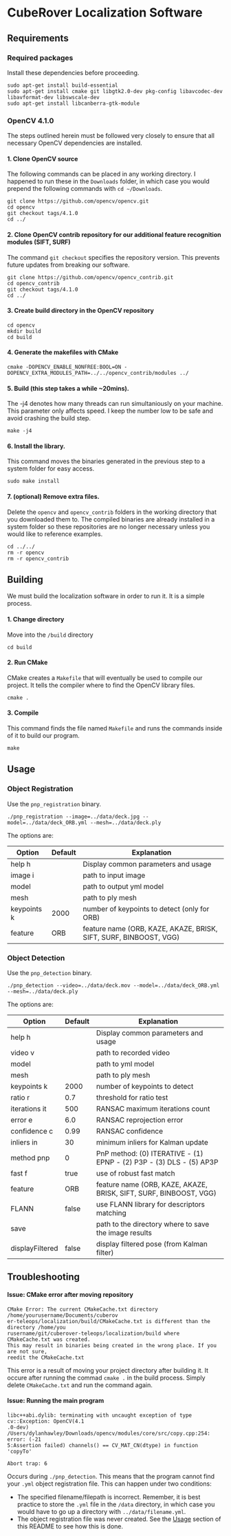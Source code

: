 # CubeRover Localization Software

## Requirements

### Required packages
Install these dependencies before proceeding.
```
sudo apt-get install build-essential
sudo apt-get install cmake git libgtk2.0-dev pkg-config libavcodec-dev libavformat-dev libswscale-dev
sudo apt-get install libcanberra-gtk-module
```

### OpenCV 4.1.0

The steps outlined herein must be followed very closely to ensure that all necessary OpenCV dependencies are installed.

#### 1. Clone OpenCV source
The following commands can be placed in any working directory. I happened to run these in the `Downloads` folder, in which case you would prepend the following commands with `cd ~/Downloads`.
```
git clone https://github.com/opencv/opencv.git
cd opencv
git checkout tags/4.1.0
cd ../
```

#### 2. Clone OpenCV contrib repository for our additional feature recognition modules (SIFT, SURF)
The command `git checkout` specifies the repository version. This prevents future updates from breaking our software.
```
git clone https://github.com/opencv/opencv_contrib.git
cd opencv_contrib
git checkout tags/4.1.0
cd ../
```

#### 3. Create build directory in the OpenCV repository
```
cd opencv
mkdir build
cd build
```

#### 4. Generate the makefiles with CMake
```
cmake -DOPENCV_ENABLE_NONFREE:BOOL=ON -DOPENCV_EXTRA_MODULES_PATH=../../opencv_contrib/modules ../
```

#### 5. Build (this step takes a while ~20mins).
The -j4 denotes how many threads can run simultaniously on your machine. This parameter only affects speed. I keep the number low to be safe and avoid crashing the build step.
```
make -j4
```

#### 6. Install the library.
This command moves the binaries generated in the previous step to a system folder for easy access.
```
sudo make install
```

#### 7. (optional) Remove extra files.
Delete the `opencv` and `opencv_contrib` folders in the working directory that you downloaded them to. The compiled binaries are already installed in a system folder so these repositories are no longer necessary unless you would like to reference examples.
```
cd ../../
rm -r opencv
rm -r opencv_contrib
```

## Building
We must build the localization software in order to run it. It is a simple process.

#### 1. Change directory
Move into the `/build` directory
```
cd build
```

#### 2. Run CMake
CMake creates a `Makefile` that will eventually be used to compile our project. It tells the compiler where to find the OpenCV library files.
```
cmake .
```

#### 3. Compile
This command finds the file named `Makefile` and runs the commands inside of it to build our program.
```
make
```

## Usage

### Object Registration
Use the `pnp_registration` binary.

```
./pnp_registration --image=../data/deck.jpg --model=../data/deck_ORB.yml --mesh=../data/deck.ply

```

The options are:

|**Option**|**Default**|**Explanation**|
|---|---|---|
|help h | | Display common parameters and usage|
|image i       |      | path to input image|
|model         |      | path to output yml model|
|mesh              |      | path to ply mesh|
|keypoints k   |2000  | number of keypoints to detect (only for ORB)|
|feature       |ORB   | feature name (ORB, KAZE, AKAZE, BRISK, SIFT, SURF, BINBOOST, VGG)|


### Object Detection
Use the `pnp_detection` binary.

```
./pnp_detection --video=../data/deck.mov --model=../data/deck_ORB.yml --mesh=../data/deck.ply
```

The options are:

|**Option**|**Default**|**Explanation**|
|---|---|---|
|help h | | Display common parameters and usage|
|video v           |      | path to recorded video|
|model             |      | path to yml model|
|mesh              |      | path to ply mesh|
|keypoints k       |2000  | number of keypoints to detect|
|ratio r           |0.7   | threshold for ratio test|
|iterations it     |500   | RANSAC maximum iterations count|
|error e           |6.0   | RANSAC reprojection error|
|confidence c      |0.99  | RANSAC confidence|
|inliers in        |30    | minimum inliers for Kalman update|
|method  pnp       |0     | PnP method: (0) ITERATIVE - (1) EPNP - (2) P3P - (3) DLS - (5) AP3P|
|fast f            |true  | use of robust fast match|
|feature           |ORB   | feature name (ORB, KAZE, AKAZE, BRISK, SIFT, SURF, BINBOOST, VGG)|
|FLANN             |false | use FLANN library for descriptors matching|
|save              |      | path to the directory where to save the image results|
|displayFiltered   |false | display filtered pose (from Kalman filter)|

## Troubleshooting

#### Issue: CMake error after moving repository
```
CMake Error: The current CMakeCache.txt directory /home/yourusername/Documents/cuberov
er-teleops/localization/build/CMakeCache.txt is different than the directory /home/you
rusername/git/cuberover-teleops/localization/build where CMakeCache.txt was created.
This may result in binaries being created in the wrong place. If you are not sure,
reedit the CMakeCache.txt
```
This error is a result of moving your project directory after building it. It occure after running the commad `cmake .` in the build process. Simply delete `CMakeCache.txt` and run the command again.

#### Issue: Running the main program
```
libc++abi.dylib: terminating with uncaught exception of type cv::Exception: OpenCV(4.1
.0-dev) /Users/dylanhawley/Downloads/opencv/modules/core/src/copy.cpp:254: error: (-21
5:Assertion failed) channels() == CV_MAT_CN(dtype) in function 'copyTo'

Abort trap: 6
```
Occurs during `./pnp_detection`. This means that the program cannot find your `.yml` object registration file. This can happen under two conditions:
  - The specified filename/filepath is incorrect. Remember, it is best practice to store the `.yml` file in the `/data` directory, in which case you would have to go up a directory with `../data/filename.yml`.
  - The object registration file was never created. See the [Usage](#usage) section of this README to see how this is done.